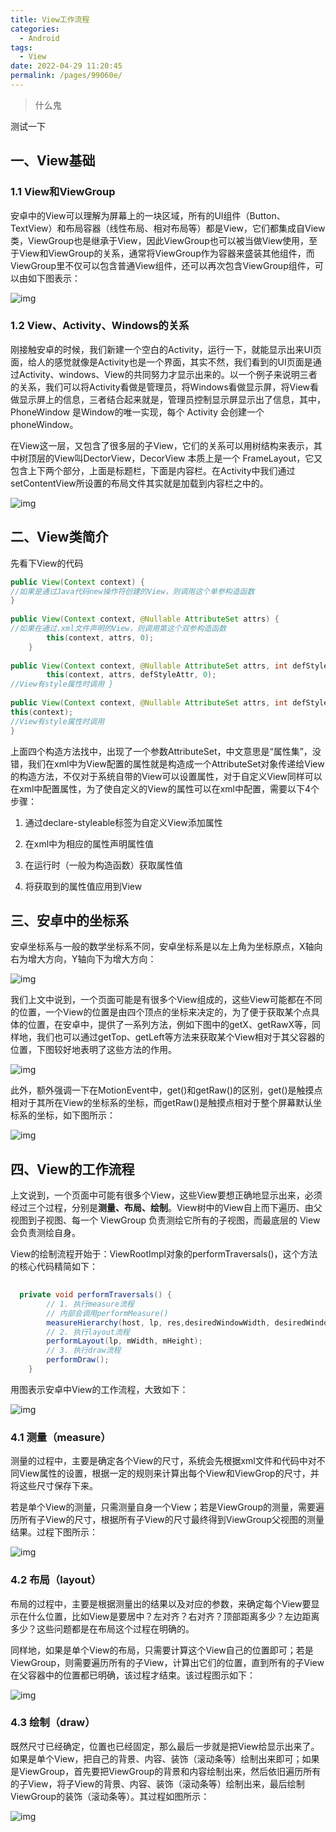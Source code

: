 ```yaml
---
title: View工作流程
categories: 
  - Android
tags: 
  - View
date: 2022-04-29 11:20:45
permalink: /pages/99060e/
---
```


> 什么鬼

测试一下

## 一、View基础

### 1.1 View和ViewGroup

安卓中的View可以理解为屏幕上的一块区域，所有的UI组件（Button、TextView）和布局容器（线性布局、相对布局等）都是View，它们都集成自View类，ViewGroup也是继承于View，因此ViewGroup也可以被当做View使用，至于View和ViewGroup的关系，通常将ViewGroup作为容器来盛装其他组件，而ViewGroup里不仅可以包含普通View组件，还可以再次包含ViewGroup组件，可以由如下图表示：

![img](https://cdn.jsdelivr.net/gh/wyba/image_store/blog/999b1836f1e749fa5cf93e7c6dd4dc1e.png)



### 1.2 View、Activity、Windows的关系

刚接触安卓的时候，我们新建一个空白的Activity，运行一下，就能显示出来UI页面，给人的感觉就像是Activity也是一个界面，其实不然，我们看到的UI页面是通过Activity、windows、View的共同努力才显示出来的。以一个例子来说明三者的关系，我们可以将Activity看做是管理员，将Windows看做显示屏，将View看做显示屏上的信息，三者结合起来就是，管理员控制显示屏显示出了信息，其中，PhoneWindow 是Window的唯一实现，每个 Activity 会创建一个phoneWindow。

在View这一层，又包含了很多层的子View，它们的关系可以用树结构来表示，其中树顶层的View叫DectorView，DecorView 本质上是一个 FrameLayout，它又包含上下两个部分，上面是标题栏，下面是内容栏。在Activity中我们通过setContentView所设置的布局文件其实就是加载到内容栏之中的。

![img](https://cdn.jsdelivr.net/gh/wyba/image_store/blog/20210811221654835.png)

## 二、View类简介

先看下View的代码

```java
public View(Context context) {
//如果是通过Java代码new操作符创建的View，则调用这个单参构造函数
}
 
public View(Context context, @Nullable AttributeSet attrs) {
//如果在通过.xml文件声明的View，则调用第这个双参构造函数
        this(context, attrs, 0);
    }
 
public View(Context context, @Nullable AttributeSet attrs, int defStyleAttr) {
        this(context, attrs, defStyleAttr, 0);
//View有style属性时调用 }
 
public View(Context context, @Nullable AttributeSet attrs, int defStyleAttr, int defStyleRes) {
this(context);
//View有style属性时调用 
}
```

上面四个构造方法找中，出现了一个参数AttributeSet，中文意思是“属性集”，没错，我们在xml中为View配置的属性就是构造成一个AttributeSet对象传递给View的构造方法，不仅对于系统自带的View可以设置属性，对于自定义View同样可以在xml中配置属性，为了使自定义的View的属性可以在xml中配置，需要以下4个步骤：

1.  通过declare-styleable标签为自定义View添加属性

2.  在xml中为相应的属性声明属性值

3.  在运行时（一般为构造函数）获取属性值

4.  将获取到的属性值应用到View

## 三、安卓中的坐标系

安卓坐标系与一般的数学坐标系不同，安卓坐标系是以左上角为坐标原点，X轴向右为增大方向，Y轴向下为增大方向：

![img](https://cdn.jsdelivr.net/gh/wyba/image_store/blog/74bf56bf3816316241c66192eaa1387e.png)

我们上文中说到，一个页面可能是有很多个View组成的，这些View可能都在不同的位置，一个View的位置是由四个顶点的坐标来决定的，为了便于获取某个点具体的位置，在安卓中，提供了一系列方法，例如下图中的getX、getRawX等，同样地，我们也可以通过getTop、getLeft等方法来获取某个View相对于其父容器的位置，下图较好地表明了这些方法的作用。

![img](https://cdn.jsdelivr.net/gh/wyba/image_store/blog/b69931deeede2d20c028a180839f3a67.png)

此外，额外强调一下在MotionEvent中，get()和getRaw()的区别，get()是触摸点相对于其所在View的坐标系的坐标，而getRaw()是触摸点相对于整个屏幕默认坐标系的坐标，如下图所示：

![img](https://cdn.jsdelivr.net/gh/wyba/image_store/blog/405562aad6d85fe236006f8619b7b1b4.png)

## 四、View的工作流程

上文说到，一个页面中可能有很多个View，这些View要想正确地显示出来，必须经过三个过程，分别是**测量、布局、绘制**。View树中的View自上而下遍历、由父视图到子视图、每一个 ViewGroup 负责测绘它所有的子视图，而最底层的 View 会负责测绘自身。

View的绘制流程开始于：ViewRootImpl对象的performTraversals()，这个方法的核心代码精简如下：

```java
 
  private void performTraversals() {
        // 1. 执行measure流程
        // 内部会调用performMeasure()
        measureHierarchy(host, lp, res,desiredWindowWidth, desiredWindowHeight);
        // 2. 执行layout流程
        performLayout(lp, mWidth, mHeight);
        // 3. 执行draw流程
        performDraw();
    }
```

用图表示安卓中View的工作流程，大致如下：

![img](https://cdn.jsdelivr.net/gh/wyba/image_store/blog/20210811224216464.png)

### 4.1 测量（measure）

测量的过程中，主要是确定各个View的尺寸，系统会先根据xml文件和代码中对不同View属性的设置，根据一定的规则来计算出每个View和ViewGrop的尺寸，并将这些尺寸保存下来。

若是单个View的测量，只需测量自身一个View；若是ViewGroup的测量，需要遍历所有子View的尺寸，根据所有子View的尺寸最终得到ViewGroup父视图的测量结果。过程下图所示：

![img](https://gitee.com/wyba_admin/img-home/raw/master/img/4c0b3f01b59e3faf115e3b12ed6e6861.png)

### 4.2 布局（layout）

布局的过程中，主要是根据测量出的结果以及对应的参数，来确定每个View要显示在什么位置，比如View是要居中？左对齐？右对齐？顶部距离多少？左边距离多少？这些问题都是在布局这个过程在明确的。

同样地，如果是单个View的布局，只需要计算这个View自己的位置即可；若是ViewGroup，则需要遍历所有的子View，计算出它们的位置，直到所有的子View在父容器中的位置都已明确，该过程才结束。该过程图示如下：

![img](https://gitee.com/wyba_admin/img-home/raw/master/img/3db070fdc22421ff79b367f5f790c060.png)



### 4.3 绘制（draw）

既然尺寸已经确定，位置也已经固定，那么最后一步就是把View给显示出来了。如果是单个View，把自己的背景、内容、装饰（滚动条等）绘制出来即可；如果是ViewGroup，首先要把ViewGroup的背景和内容绘制出来，然后依旧遍历所有的子View，将子View的背景、内容、装饰（滚动条等）绘制出来，最后绘制ViewGroup的装饰（滚动条等）。其过程如图所示：

![img](https://gitee.com/wyba_admin/img-home/raw/master/img/2b4d40208453e92c159095dfad0a6dbe.png)

